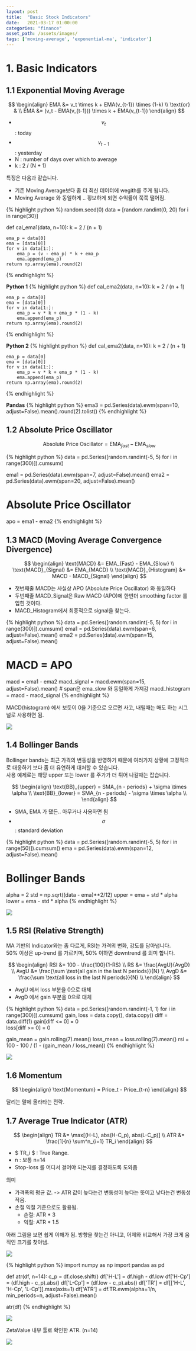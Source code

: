 ```yaml
---
layout: post
title:  "Basic Stock Indicators"
date:   2021-03-17 01:00:00
categories: "finance"
asset_path: /assets/images/
tags: ['moving-average', 'exponential-ma', 'indicator']
---
```



# 1. Basic Indicators

## 1.1 Exponential Moving Average

$$ \begin{align} 
EMA &= v_t \times k + EMA(v_{t-1}) \times (1-k)  \\
\text{or} & \\ 
EMA &= (v_t - EMA(v_{t-1})) \times k + EMA(v_{t-1})
\end{align} $$

 - $$ v_t $$ : today
 - $$ v_{t-1} $$ : yesterday 
 - N : number of days over which to average
 - k : 2 / (N + 1)

특징은 다음과 같습니다. 

 - 기존 Moving Average보다 좀 더 최신 데이터에 wegith를 주게 됩니다. 
 - Moving Average 와 동일하게 .. 횡보하게 되면 수익률이 쭉쭉 떨어짐. 

{% highlight python %}
random.seed(0)
data = [random.randint(0, 20) for i in range(30)]

def cal_ema1(data, n=10):
    k = 2 / (n + 1)

    ema_p = data[0]
    ema = [data[0]]
    for v in data[1:]:
        ema_p = (v - ema_p) * k + ema_p
        ema.append(ema_p)
    return np.array(ema).round(2)
{% endhighlight %}

**Python 1**
{% highlight python %}
def cal_ema2(data, n=10):
    k = 2 / (n + 1)
    
    ema_p = data[0]
    ema = [data[0]]
    for v in data[1:]:
        ema_p = v * k + ema_p * (1 - k)
        ema.append(ema_p)
    return np.array(ema).round(2)
{% endhighlight %}

**Python 2**
{% highlight python %}
def cal_ema2(data, n=10):
    k = 2 / (n + 1)
    
    ema_p = data[0]
    ema = [data[0]]
    for v in data[1:]:
        ema_p = v * k + ema_p * (1 - k)
        ema.append(ema_p)
    return np.array(ema).round(2)
{% endhighlight %}

**Pandas**
{% highlight python %}
ema3 = pd.Series(data).ewm(span=10, adjust=False).mean().round(2).tolist()
{% endhighlight %}


## 1.2 Absolute Price Oscillator

$$ \text{Absolute Price Oscillator} = \text{EMA}_{fast} - \text{EMA}_{slow} $$

{% highlight python %}
data =  pd.Series([random.randint(-5, 5) for i in range(300)]).cumsum()

ema1 = pd.Series(data).ewm(span=7, adjust=False).mean()
ema2 = pd.Series(data).ewm(span=20, adjust=False).mean()

# Absolute Price Oscillator 
apo = ema1 - ema2
{% endhighlight %}


## 1.3 MACD (Moving Average Convergence Divergence)

$$ \begin{align} 
\text{MACD} &= EMA_{Fast} - EMA_{Slow} \\
\text{MACD}_{Signal} &= EMA_{MACD} \\
\text{MACD}_{Histogram} &= MACD - MACD_{Signal}
\end{align} $$

 - 첫번째줄 MACD는 사실상 APO (Absolute Price Oscillator) 와 동일하다
 - 두번째줄 MACD_Signal은 Raw MACD (APO)에 한번더 smoothing factor 를 입힌 것이다. 
 - MACD_Histogram에서 최종적으로 signal을 찾는다. 

{% highlight python %}
data =  pd.Series([random.randint(-5, 5) for i in range(300)]).cumsum()
ema1 = pd.Series(data).ewm(span=6, adjust=False).mean()
ema2 = pd.Series(data).ewm(span=15, adjust=False).mean()

# MACD = APO
macd = ema1 - ema2
macd_signal = macd.ewm(span=15, adjust=False).mean()  # span은 ema_slow 와 동일하게 가져감
macd_histogram = macd - macd_signal
{% endhighlight %}

MACD(histogram) 에서 보듯이 0을 기준으로 오르면 사고, 내릴때는 매도 하는 시그널로 사용하면 됨.

<img src="{{ page.asset_path }}trading_macd.png" class="img-responsive img-rounded img-fluid center">


## 1.4 Bollinger Bands

Bollinger bands는 최근 가격의 변동성을 반영하기 때문에 여러가지 상황에 고정적으로 대응하기 보다 좀 더 유연하게 대처할 수 있습니다.<br>
사용 예제로는 해당 upper 또는 lower 를 주가가 더 튀어 나갈때는 잡습니다. 

$$ \begin{align} 
\text{BB}_{upper} = SMA_{n - periods} + \sigma \times \alpha \\
\text{BB}_{lower} = SMA_{n - periods} - \sigma \times \alpha \\
\end{align} $$

 - SMA, EMA 가 됐든.. 아무거나 사용하면 됨
 - $$ \sigma $$ : standard deviation

{% highlight python %}
data =  pd.Series([random.randint(-5, 5) for i in range(50)]).cumsum()
ema = pd.Series(data).ewm(span=12, adjust=False).mean()

# Bollinger Bands
alpha = 2
std = np.sqrt((data - ema)**2/12)
upper = ema + std * alpha
lower = ema - std * alpha
{% endhighlight %}

<img src="{{ page.asset_path }}trading_bbands.png" class="img-responsive img-rounded img-fluid center">


## 1.5 RSI (Relative Strength)

MA 기반의 Indicator와는 좀 다르게, RSI는 가격의 변화, 강도를 담아냅니다. <br>
50% 이상은 up-trend 를 가르키며, 50% 이하면 downtrend 를 의미 합니다.


$$ \begin{align} 
RSI &= 100 - \frac{100}{1-RS} \\
RS &= \frac{AvgU}{AvgD} \\
AvgU &= \frac{\sum \text{all gain in the last N periods}}{N} \\
AvgD &= \frac{\sum \text{all loss in the last N periods}}{N} \\
\end{align} $$

 - AvgU 에서 loss 부분을 0으로 대체
 - AvgD 에서 gain 부분을 0으로 대체

{% highlight python %}
data = pd.Series([random.randint(-1, 1) for i in range(300)]).cumsum()
gain, loss = data.copy(), data.copy()
diff = data.diff(1)
gain[diff <= 0] = 0  
loss[diff >= 0] = 0

gain_mean = gain.rolling(7).mean()
loss_mean = loss.rolling(7).mean()
rsi = 100 - 100 / (1 - (gain_mean / loss_mean))
{% endhighlight %}

<img src="{{ page.asset_path }}trading_rsi.png" class="img-responsive img-rounded img-fluid center">

## 1.6 Momentum

$$ \begin{align} 
\text{Momentum} = Price_t - Price_{t-n}
\end{align} $$

달리는 말에 올라타는 전략.

## 1.7 Average True Indicator (ATR)


$$ \begin{align} 
TR &= \max[(H-L), abs(H-C_p), abs(L-C_p)] \\
ATR &= \frac{1}{n} \sum^n_{i=1} TR_i
\end{align} $$

 - $ TR_i $ : True Range.
 - n : 보통 n=14 
 - Stop-loss 를 어디서 걸어야 되는지를 결정하도록 도와줌

의미
 - 가격폭의 평균 값. -> ATR 값이 높다는건 변동성이 높다는 뜻이고 낮다는건 변동성 작음. 
 - 손절 익절 기준으로도 활용됨.
    - 손절: ATR * 3 
    - 익절: ATR * 1.5 

아래 그림을 보면 쉽게 이해가 됨. 방향을 찾는건 아니고, 어제와 비교해서 가장 크게 움직인 크기를 찾아냄.

<img src="{{ page.asset_path }}trading_tr.png" class="img-responsive img-rounded img-fluid center">

{% highlight python %}
import numpy as np
import pandas as pd

def atr(df, n=14):
    c_p = df.close.shift()
    df['H-L'] = df.high - df.low
    df['H-Cp'] = (df.high - c_p).abs()
    df['L-Cp'] = (df.low - c_p).abs()
    df['TR'] = df[['H-L', 'H-Cp', 'L-Cp']].max(axis=1)
    df['ATR'] = df.TR.ewm(alpha=1/n, min_periods=n, adjust=False).mean()
    
atr(df)
{% endhighlight %}

<img src="{{ page.asset_path }}trading_tr2.png" class="img-responsive img-rounded img-fluid center">

ZetaValue 내부 툴로 확인한 ATR. (n=14)

<img src="{{ page.asset_path }}trading_atr.png" class="img-responsive img-rounded img-fluid center">

